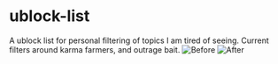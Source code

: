 # ublock-list
A ublock list for personal filtering of topics I am tired of seeing.   Current filters around karma farmers, and outrage bait. 
![Before]([http://url/to/img.png](https://raw.githubusercontent.com/maus-me/ublock-list/refs/heads/main/before.png))
![After]([http://url/to/img.png](https://raw.githubusercontent.com/maus-me/ublock-list/refs/heads/main/after.png))
